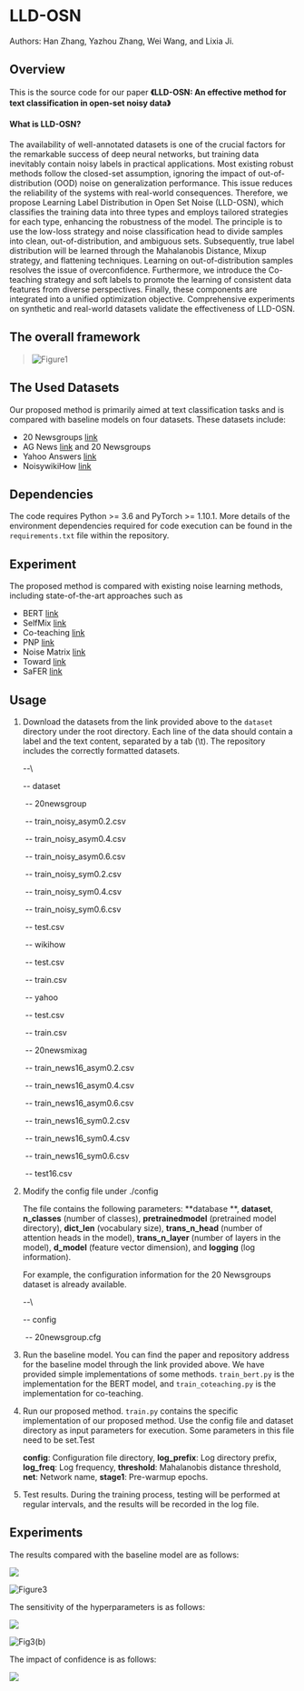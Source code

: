 # LLD-OSN

  Authors: Han Zhang, Yazhou Zhang, Wei Wang, and Lixia Ji.

## Overview

  This is the source code for our paper **《LLD-OSN: An effective method for text classification in open-set noisy data》**



#### **What is LLD-OSN?**

  The availability of well-annotated datasets is one of the crucial factors for the remarkable success of deep neural networks, but training data inevitably contain noisy labels in practical applications. Most existing robust methods follow the closed-set assumption, ignoring the impact of out-of-distribution (OOD) noise on generalization performance. This issue reduces the reliability of the systems with real-world consequences. Therefore, we propose Learning Label Distribution in Open Set Noise (LLD-OSN), which classifies the training data into three types and employs tailored strategies for each type, enhancing the robustness of the model. The principle is to use the low-loss strategy and noise classification head to divide samples into clean, out-of-distribution, and ambiguous sets. Subsequently, true label distribution will be learned through the Mahalanobis Distance, Mixup strategy, and flattening techniques. Learning on out-of-distribution samples resolves the issue of overconfidence. Furthermore, we introduce the Co-teaching strategy and soft labels to promote the learning of consistent data features from diverse perspectives. Finally, these components are integrated into a unified optimization objective. Comprehensive experiments on synthetic and real-world datasets validate the effectiveness of LLD-OSN.

## The overall framework

> ![Figure1](E:\Data\github\LLD-OSN\Figure1.png)
>

## The Used Datasets

  Our proposed method is primarily aimed at text classification tasks and is compared with baseline models on four datasets. These datasets include: 

- 20 Newsgroups [link](http://qwone.com/~jason/20Newsgroups/20news-bydate.tar.gz)
- AG News  [link](https://paperswithcode.com/dataset/ag-news)  and 20 Newsgroups
-  Yahoo Answers [link](https://paperswithcode.com/dataset/yahoo-answers)
- NoisywikiHow [link](https://github.com/tangminji/noisywikihow)

## Dependencies

The code requires Python >= 3.6 and PyTorch >= 1.10.1. More details of the environment dependencies required for code execution can be found in the `requirements.txt` file within the repository.

## Experiment

The proposed method is compared with existing noise learning methods, including state-of-the-art approaches such as 

- BERT [link](https://eva.fing.edu.uy/pluginfile.php/524749/mod_folder/content/0/BERT%20Pre-training%20of%20Deep%20Bidirectional%20Transformers%20for%20Language%20Understanding.pdf)
- SelfMix  [link](https://arxiv.org/abs/2210.04525)
- Co-teaching  [link](https://proceedings.neurips.cc/paper/2018/hash/a19744e268754fb0148b017647355b7b-Abstract.html)
- PNP [link](https://openaccess.thecvf.com/content/CVPR2022/html/Sun_PNP_Robust_Learning_From_Noisy_Labels_by_Probabilistic_Noise_Prediction_CVPR_2022_paper.html)
- Noise Matrix [link](https://arxiv.org/abs/1903.07507)
- Toward [link](https://www.sciencedirect.com/science/article/pii/S0020025524000732)
- SaFER [link](https://aclanthology.org/2023.acl-industry.38/)

## Usage

1. Download the datasets from the link provided above to the `dataset` directory under the root directory. Each line of the data should contain a label and the text content, separated by a tab (\t). The repository includes the correctly formatted datasets.

   --\

      -- dataset

   ​        -- 20newsgroup

   ​            -- train_noisy_asym0.2.csv

   ​            -- train_noisy_asym0.4.csv

   ​            -- train_noisy_asym0.6.csv

   ​            -- train_noisy_sym0.2.csv

   ​            -- train_noisy_sym0.4.csv

   ​            -- train_noisy_sym0.6.csv

   ​            -- test.csv

   ​        -- wikihow

   ​            -- test.csv

   ​            -- train.csv

   ​        -- yahoo

   ​            -- test.csv

   ​            -- train.csv

   ​        -- 20newsmixag

   ​            -- train_news16_asym0.2.csv

   ​            -- train_news16_asym0.4.csv

   ​            -- train_news16_asym0.6.csv

   ​            -- train_news16_sym0.2.csv

   ​            -- train_news16_sym0.4.csv

   ​            -- train_news16_sym0.6.csv

   ​            -- test16.csv

2. Modify the config  file under ./config

   The file contains the following parameters: **database **, **dataset**, **n_classes** (number of classes), **pretrainedmodel** (pretrained model directory), **dict_len** (vocabulary size), **trans_n_head** (number of attention heads in the model), **trans_n_layer** (number of layers in the model), **d_model** (feature vector dimension), and **logging** (log information).

   For example, the configuration information for the 20 Newsgroups dataset is already available.

   --\

      -- config

   ​        -- 20newsgroup.cfg

3. Run the baseline model. You can find the paper and repository address for the baseline model through the link provided above. We have provided simple implementations of some methods. `train_bert.py` is the implementation for the BERT model, and `train_coteaching.py` is the implementation for co-teaching.

4. Run our proposed method. `train.py` contains the specific implementation of our proposed method. Use the config file and dataset directory as input parameters for execution. Some parameters in this file need to be set.Test 

   **config**: Configuration file directory,
   **log_prefix**: Log directory prefix,
   **log_freq**: Log frequency,
   **threshold**: Mahalanobis distance threshold,
   **net**: Network name,
   **stage1**: Pre-warmup epochs.

5. Test results. During the training process, testing will be performed at regular intervals, and the results will be recorded in the log file.

## Experiments

The results compared with the baseline model are as follows:

![](E:\Data\github\LLD-OSN\Figure2.png)

![Figure3](E:\Data\github\LLD-OSN\Figure3.png)



The sensitivity of the hyperparameters is as follows:

![](E:\Data\github\LLD-OSN\Fig3(a).png)

![Fig3(b)](E:\Data\github\LLD-OSN\Fig3(b).png)

The impact of confidence is as follows:

![](E:\Data\github\LLD-OSN\Figure4.png)

